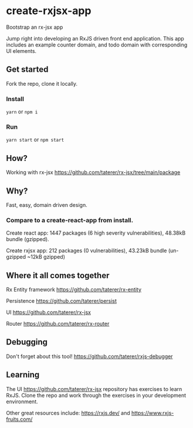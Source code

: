 # create-rxjsx-app
Bootstrap an rx-jsx app

Jump right into developing an RxJS driven front end application. This app includes an example counter domain, and todo domain with corresponding UI elements.

## Get started
Fork the repo, clone it locally.

### Install
`yarn` or `npm i`

### Run
`yarn start` or `npm start`

## How?
Working with rx-jsx https://github.com/taterer/rx-jsx/tree/main/package

## Why?
Fast, easy, domain driven design.

### Compare to a create-react-app from install.
Create react app: 1447 packages (6 high severity vulnerabilities), 48.38kB bundle (gzipped).

Create rxjsx app: 212 packages (0 vulnerabilities), 43.23kB bundle (un-gzipped ~12kB gzipped)

## Where it all comes together
Rx Entity framework
https://github.com/taterer/rx-entity

Persistence
https://github.com/taterer/persist

UI
https://github.com/taterer/rx-jsx

Router
https://github.com/taterer/rx-router

## Debugging
Don't forget about this tool!
https://github.com/taterer/rxjs-debugger

## Learning
The UI https://github.com/taterer/rx-jsx repository has exercises to learn RxJS. Clone the repo and work through the exercises in your development environment.

Other great resources include: https://rxjs.dev/ and https://www.rxjs-fruits.com/